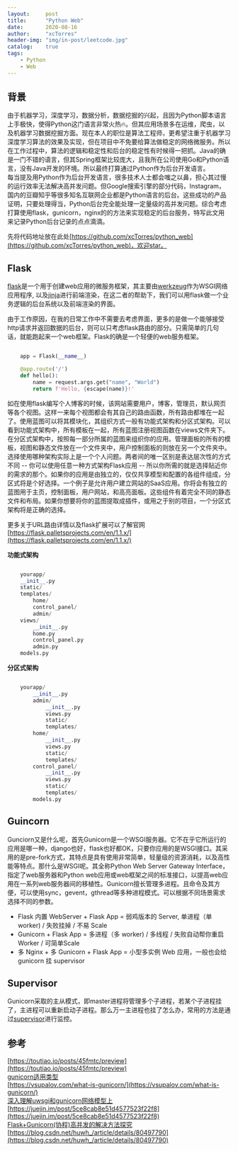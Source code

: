 ```yaml
---
layout:     post
title:      "Python Web"
date:       2020-08-16
author:     "xcTorres"
header-img: "img/in-post/leetcode.jpg"
catalog:    true
tags:
    - Python
    - Web
--- 
```

## 背景
由于机器学习，深度学习，数据分析，数据挖掘的兴起，且因为Python脚本语言上手极快，使得Python这门语言非常火热🔥。但其应用场景多在运维，爬虫，以及机器学习数据挖掘方面。现在本人的职位是算法工程师，更希望注重于机器学习深度学习算法的效果及实现，但在项目中不免要给算法做稳定的网络微服务。所以在工作过程中，算法的逻辑和稳定性和后台的稳定性有时候得一把抓。Java的确是一门不错的语言，但其Spring框架比较庞大，且我所在公司使用Go和Python语言，没有Java开发的环境。所以最终打算通过Python作为后台开发语言。  
每当提及用Python作为后台开发语言，很多技术人士都会嗤之以鼻，担心其过慢的运行效率无法解决高并发问题。但Google搜索引擎的部分代码，Instagram，国内的豆瓣知乎等很多知名互联网企业都是Python语言的后台。这些成功的产品证明，只要处理得当，Python后台完全能处理一定量级的高并发问题。综合考虑打算使用flask，gunicorn，nginx的的方法来实现稳定的后台服务，特写此文用来记录Python后台记录的点点滴滴。

先将代码地址放在此处[https://github.com/xcTorres/python_web](https://github.com/xcTorres/python_web)，欢迎star。

## Flask
[flask](https://github.com/pallets/flask)是一个用于创建web应用的微服务框架，其主要由[werkzeug](https://github.com/pallets/werkzeug)作为WSGI网络应用程序, 以及[jinja](https://github.com/pallets/jinja)进行前端渲染，在这二者的帮助下，我们可以用flask做一个业务逻辑的后台系统以及前端渲染的界面。  

由于工作原因，在我的日常工作中不需要去考虑界面，更多的是做一个能够接受http请求并返回数据的后台，则可以只考虑flask路由的部分。只需简单的几句话，就能跑起来一个web框架。Flask的确是一个轻便的web服务框架。

```python

    app = Flask(__name__)

    @app.route('/')
    def hello():
        name = request.args.get("name", "World")
        return f'Hello, {escape(name)}!'

```

如在使用flask编写个人博客的时候，该网站需要用户，博客，管理员，默认网页等各个视图。这样一来每个视图都会有其自己的路由函数，所有路由都堆在一起了。使用蓝图可以将其模块化，其组织方式一般有功能式架构和分区式架构。可以看到功能式架构中，所有模板在一起，所有蓝图注册视图函数在views文件夹下。在分区式架构中，按照每一部分所属的蓝图来组织你的应用。管理面板的所有的模板，视图和静态文件放在一个文件夹中，用户控制面板的则放在另一个文件夹中。选择使用哪种架构实际上是一个个人问题。两者间的唯一区别是表达层次性的方式不同 -- 你可以使用任意一种方式架构Flask应用 -- 所以你所需的就是选择贴近你的需求的那个。如果你的应用是由独立的，仅仅共享模型和配置的各组件组成，分区式将是个好选择。一个例子是允许用户建立网站的SaaS应用。你将会有独立的蓝图用于主页，控制面板，用户网站，和高亮面板。这些组件有着完全不同的静态文件和布局。如果你想要将你的蓝图提取成插件，或用之于别的项目，一个分区式架构将是正确的选择。  
  
更多关于URL路由详情以及flask扩展可以了解官网[https://flask.palletsprojects.com/en/1.1.x/](https://flask.palletsprojects.com/en/1.1.x/)

**功能式架构**
```python

    yourapp/
    __init__.py
    static/
    templates/
        home/
        control_panel/
        admin/
    views/
        __init__.py
        home.py
        control_panel.py
        admin.py
    models.py

```

**分区式架构**

```python

    yourapp/
        __init__.py
        admin/
            __init__.py
            views.py
            static/
            templates/
        home/
            __init__.py
            views.py
            static/
            templates/
        control_panel/
            __init__.py
            views.py
            static/
            templates/
        models.py

```

## Guincorn

Gunciorn又是什么呢，首先Gunicorn是一个WSGI服务器。它不在乎它所运行的应用是哪一种，django也好，flask也好都OK，只要你应用的是WSGI接口。其采用的是pre-fork方式，其特点是具有使用非常简单，轻量级的资源消耗，以及高性能等特点。那什么是WSGI呢。其全称Python Web Server Gateway Interface，指定了web服务器和Python web应用或web框架之间的标准接口，以提高web应用在一系列web服务器间的移植性。Gunicorn擅长管理多进程。且命令及其方便，可以使用sync，gevent，gthread等多种进程模式。可以根据不同场景需求选择不同的参数。

- Flask 内置 WebServer + Flask App = 弱鸡版本的 Server, 单进程（单 worker) / 失败挂掉 / 不易 Scale  
- Gunicorn + Flask App = 多进程（多 worker) / 多线程 / 失败自动帮你重启 Worker / 可简单Scale  
- 多 Nginx + 多 Gunicorn + Flask App = 小型多实例 Web 应用，一般也会给 gunicorn 挂 supervisor

## Supervisor
Gunicorn采取的主从模式，即master进程将管理多个子进程，若某个子进程挂了，主进程可以重新启动子进程。那么万一主进程也挂了怎么办，常用的方法是通过[supervisor](https://github.com/Supervisor/supervisor)进行监控。 

## 参考
[https://toutiao.io/posts/45fmtc/preview](https://toutiao.io/posts/45fmtc/preview)  
[gunicorn适用类型](https://medium.com/@genchilu/brief-introduction-about-the-types-of-worker-in-gunicorn-and-respective-suitable-scenario-67b0c0e7bd62)  
[https://vsupalov.com/what-is-gunicorn/](https://vsupalov.com/what-is-gunicorn/)  
[深入理解uwsgi和gunicorn网络模型上](http://xiaorui.cc/2017/02/16/%e6%b7%b1%e5%85%a5%e7%90%86%e8%a7%a3uwsgi%e5%92%8cgunicorn%e7%bd%91%e7%bb%9c%e6%a8%a1%e5%9e%8b%e4%b8%8a/)  
[https://juejin.im/post/5ce8cab8e51d4577523f22f8](https://juejin.im/post/5ce8cab8e51d4577523f22f8)  
[Flask+Gunicorn(协程)高并发的解决方法探究](https://youyou-tech.com/2019/09/11/Flask%2BGunicorn%28%E5%8D%8F%E7%A8%8B%29%E9%AB%98%E5%B9%B6/)  
[https://blog.csdn.net/huwh_/article/details/80497790](https://blog.csdn.net/huwh_/article/details/80497790)
